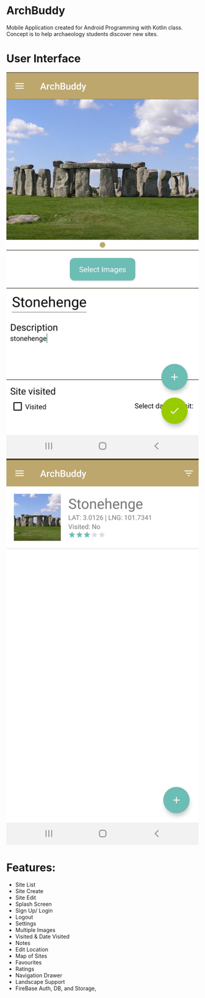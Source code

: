 # ArchBuddy
Mobile Application created for Android Programming with Kotlin class.
Concept is to help archaeology students discover new sites.

# User Interface
![img1](img1.jpg)
![img2](img2.jpg)

# Features:
- Site List
- Site Create
- Site Edit
- Splash Screen
- Sign Up/ Login
- Logout
- Settings
- Multiple Images
- Visited & Date Visited
- Notes
- Edit Location
- Map of Sites
- Favourites
- Ratings
- Navigation Drawer
- Landscape Support
- FireBase Auth, DB, and Storage,
